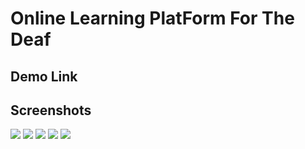 # Online Learning PlatForm For The Deaf


## Demo Link


## Screenshots

<div>
<img src="./Screenshots/home.png">
<img src="./Screenshots/topic.png">
<img src="./Screenshots/tutorial.png">
<img src="./Screenshots/quiz.png">
<img src="./Screenshots/result.png">
</div>